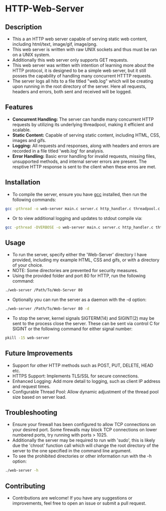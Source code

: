 # HTTP-Web-Server

## Description
- This a an HTTP web server capable of serving static web content, including html/text, image/gif, image/png.
- This web server is written with raw UNIX sockets and thus must be ran on a UNIX system.
- Additionally this web server only supports GET requests.
- This web server was written with intention of learning more about the HTTP protocol, it is designed to be a simple web server, but it still posses the capability of handling many concurrent HTTTP requests.
- The server logs all hits to a file titled "web.log" which will be creating upon running in the root directory of the server. Here all requests, headers and errors, both sent and received will be logged.

## Features

- **Concurrent Handling:** The server can handle many concurrent HTTP requests by utilizing its underlying threadpool, making it efficient and scalable.
- **Static Content:** Capable of serving static content, including HTML, CSS, images and gifs.
- **Logging:** All requests and responses, along with headers and errors are recorded in a file titled 'web.log' for analysis.
- **Error Handling:** Basic error handling for invalid requests, missing files, unsupported methods, and internal server errors are present. The resptive HTTP response is sent to the client when these erros are met.

## Installation

- To compile the server, ensure you have [gcc](https://gcc.gnu.org/) installed, then run the following commands:

```bash
gcc -pthread -o web-server main.c server.c http_handler.c threadpool.c util.c
```
- Or to view additional logging and updates to stdout compile via:

```bash 
gcc -pthread -DVERBOSE -o web-server main.c server.c http_handler.c thtreadpool.c util.c
```
## Usage

- To run the server, specify either the 'Web-Server' directory I have provided, including my example HTML, CSS and gifs, or with a directory of your choice.
- NOTE: Some directories are prevented for security measures.
- Using the provided folder and port 80 for HTTP, run the following command:

```bash
./web-server /Path/To/Web-Server 80
```
- Optionally you can run the server as a daemon with the -d option:
```bash
./web-server /Path/To/Web-Server 80 -d
```
- To stop the server, kernel signals SIGTERM(14) and SIGINT(2) may be sent to the process close the server. These can be sent via control C for SIGINT or the following command for either signal number:
```bash 
pkill -15 web-server
```
## Future Improvements 

- Support for other HTTP methods such as POST, PUT, DELETE, HEAD etc.
- HTTPS Support: Implements TLS/SSL for secure connections.
- Enhanced Logging: Add more detail to logging, such as client IP address and request times.
- Configurable Thread Pool: Allow dynamic adjustment of the thread pool size based on server load.

## Troubleshooting

- Ensure your firewall has been configured to allow TCP connections on your desired port. Some firewalls may block TCP connections on lower numbered ports, try running with ports > 1025.
- Additionally the server may be required to run with 'sudo', this is likely due the 'chroot' function call which will change the root directory of the server to the one specified in the command line argument.
- To see the prohibited directories or other information run with the -h option:
```bash
./web-server -h
```

## Contributing
- Contributions are welcome! If you have any suggestions or improvements, feel free to open an issue or submit a pull request.
